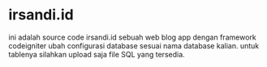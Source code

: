 # irsandi.id
ini adalah source code irsandi.id sebuah web blog app dengan framework codeigniter
ubah configurasi database sesuai nama database kalian.
untuk tablenya silahkan upload saja file SQL yang tersedia.
